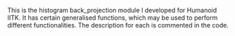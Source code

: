 This is the histogram back_projection module I developed for Humanoid IITK. It has certain generalised functions, which may be used to perform different functionalities. The description for each is commented in the code.
